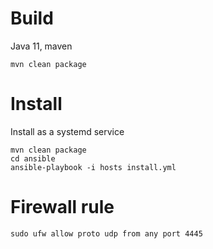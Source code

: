# Build
Java 11, maven
```
mvn clean package
```

# Install
Install as a systemd service
```
mvn clean package
cd ansible
ansible-playbook -i hosts install.yml
```

# Firewall rule

```shell
sudo ufw allow proto udp from any port 4445
```
